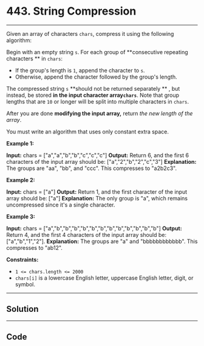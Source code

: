 # 443. String Compression

---

Given an array of characters `chars`, compress it using the following algorithm:

Begin with an empty string `s`. For each group of **consecutive repeating characters ** in `chars`:

  * If the group's length is `1`, append the character to `s`.
  * Otherwise, append the character followed by the group's length.



The compressed string `s` **should not be returned separately ** , but instead, be stored **in the input character array`chars`**. Note that group lengths that are `10` or longer will be split into multiple characters in `chars`.

After you are done **modifying the input array,** return _the new length of the array_.

You must write an algorithm that uses only constant extra space.

 

**Example 1:**


**Input:** chars = ["a","a","b","b","c","c","c"]
**Output:** Return 6, and the first 6 characters of the input array should be: ["a","2","b","2","c","3"]
**Explanation:** The groups are "aa", "bb", and "ccc". This compresses to "a2b2c3".


**Example 2:**


**Input:** chars = ["a"]
**Output:** Return 1, and the first character of the input array should be: ["a"]
**Explanation:** The only group is "a", which remains uncompressed since it's a single character.


**Example 3:**


**Input:** chars = ["a","b","b","b","b","b","b","b","b","b","b","b","b"]
**Output:** Return 4, and the first 4 characters of the input array should be: ["a","b","1","2"].
**Explanation:** The groups are "a" and "bbbbbbbbbbbb". This compresses to "ab12".

 

**Constraints:**

  * `1 <= chars.length <= 2000`
  * `chars[i]` is a lowercase English letter, uppercase English letter, digit, or symbol.

---

## Solution



---

## Code
```python


```